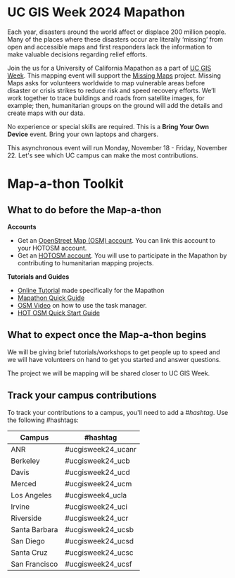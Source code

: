 # UC GIS Week 2024 Mapathon
Each year, disasters around the world affect or displace 200 million people. Many of the places where these disasters occur are literally ‘missing’ from open and accessible maps and first responders lack the information to make valuable decisions regarding relief efforts.

Join the us for a University of California Mapathon as a part of [UC GIS Week](https://uc-gis-ucop.hub.arcgis.com/pages/uc-gis-week-2024). This mapping event will support the [Missing Maps](https://www.missingmaps.org/) project. Missing Maps asks for volunteers worldwide to map vulnerable areas before disaster or crisis strikes to reduce risk and speed recovery efforts. We’ll work together to trace buildings and roads from satellite images, for example; then, humanitarian groups on the ground will add the details and create maps with our data.

No experience or special skills are required. This is a **Bring Your Own Device** event. Bring your own laptops and chargers.

This asynchronous event will run Monday, November 18 - Friday, November 22. Let's see which UC campus can make the most contributions.

# Map-a-thon Toolkit #
## What to do before the Map-a-thon
**Accounts**
* Get an [OpenStreet Map (OSM) account](https://www.openstreetmap.org/user/new). You can link this account to your HOTOSM account.
* Get an [HOTOSM account](https://tasks.hotosm.org/login). You will use to participate in the Mapathon by contributing to humanitarian mapping projects.

**Tutorials and Guides**
* [Online Tutorial](https://slides.com/amywork/ucgisweek-mapathon-2024) made specifically for the Mapathon
* [Mapathon Quick Guide](https://docs.google.com/document/d/17k6HEJpWDA3r_ADURs-bpaVBA9Ra3kbP1T6BBYxLnwM/edit?usp=sharing)
* [OSM Video](https://youtu.be/nswUcgMfKTM) on how to use the task manager.
* [HOT OSM Quick Start Guide](https://tasks.hotosm.org/learn/quickstart)

## What to expect once the Map-a-thon begins
We will be giving brief tutorials/workshops to get people up to speed and we will have volunteers on hand to get you started and answer questions.

The project we will be mapping will be shared closer to UC GIS Week.

## Track your campus contributions
To track your contributions to a campus, you'll need to add a _#hashtag_. Use the following #hashtags:

| Campus    | #hashtag |
| -------- | ------- |
| ANR	   	 |   #ucgisweek24_ucanr|
| Berkeley 	|    #ucgisweek24_ucb|
| Davis  	|    #ucgisweek24_ucd|
| Merced  |    #ucgisweek24_ucm|
| Los Angeles   |	    #ucgisweek4_ucla|
| Irvine    |		    #ucgisweek24_uci|
| Riverside  |    #ucgisweek24_ucr|
| Santa Barbara  |   #ucgisweek24_ucsb |
| San Diego    |	    #ucgisweek24_ucsd |
| Santa Cruz    |  #ucgisweek24_ucsc |
| San Francisco  |    #ucgisweek24_ucsf |
